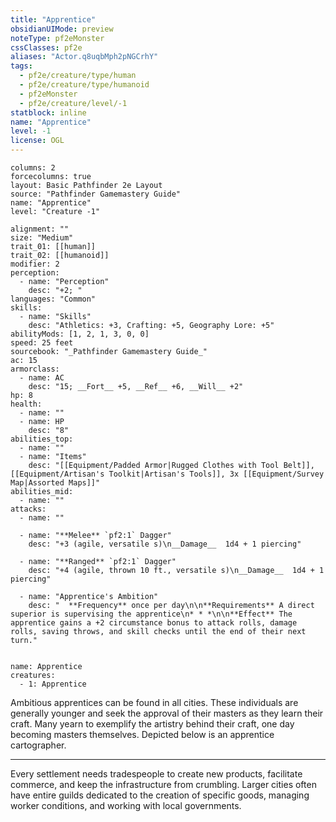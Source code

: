 ```yaml
---
title: "Apprentice"
obsidianUIMode: preview
noteType: pf2eMonster
cssClasses: pf2e
aliases: "Actor.q8uqbMph2pNGCrhY" 
tags:
  - pf2e/creature/type/human
  - pf2e/creature/type/humanoid
  - pf2eMonster
  - pf2e/creature/level/-1
statblock: inline
name: "Apprentice"
level: -1
license: OGL
---
```


```statblock
columns: 2
forcecolumns: true
layout: Basic Pathfinder 2e Layout
source: "Pathfinder Gamemastery Guide"
name: "Apprentice"
level: "Creature -1"

alignment: ""
size: "Medium"
trait_01: [[human]]
trait_02: [[humanoid]]
modifier: 2
perception:
  - name: "Perception"
    desc: "+2; "
languages: "Common"
skills:
  - name: "Skills"
    desc: "Athletics: +3, Crafting: +5, Geography Lore: +5"
abilityMods: [1, 2, 1, 3, 0, 0]
speed: 25 feet
sourcebook: "_Pathfinder Gamemastery Guide_"
ac: 15
armorclass:
  - name: AC
    desc: "15; __Fort__ +5, __Ref__ +6, __Will__ +2"
hp: 8
health:
  - name: ""
  - name: HP
    desc: "8"
abilities_top:
  - name: ""
  - name: "Items"
    desc: "[[Equipment/Padded Armor|Rugged Clothes with Tool Belt]], [[Equipment/Artisan's Toolkit|Artisan's Tools]], 3x [[Equipment/Survey Map|Assorted Maps]]"
abilities_mid:
  - name: ""
attacks:
  - name: ""

  - name: "**Melee** `pf2:1` Dagger"
    desc: "+3 (agile, versatile s)\n__Damage__  1d4 + 1 piercing"

  - name: "**Ranged** `pf2:1` Dagger"
    desc: "+4 (agile, thrown 10 ft., versatile s)\n__Damage__  1d4 + 1 piercing"

  - name: "Apprentice's Ambition"
    desc: "  **Frequency** once per day\n\n**Requirements** A direct superior is supervising the apprentice\n* * *\n\n**Effect** The apprentice gains a +2 circumstance bonus to attack rolls, damage rolls, saving throws, and skill checks until the end of their next turn."
 
```

```encounter-table
name: Apprentice
creatures:
  - 1: Apprentice
```



Ambitious apprentices can be found in all cities. These individuals are generally younger and seek the approval of their masters as they learn their craft. Many yearn to exemplify the artistry behind their craft, one day becoming masters themselves. Depicted below is an apprentice cartographer.

* * *

Every settlement needs tradespeople to create new products, facilitate commerce, and keep the infrastructure from crumbling. Larger cities often have entire guilds dedicated to the creation of specific goods, managing worker conditions, and working with local governments.
